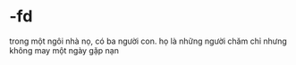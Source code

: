 # -fd
trong một ngôi nhà nọ, có ba người con. họ là những người chăm chỉ nhưng không may một ngày gặp nạn

